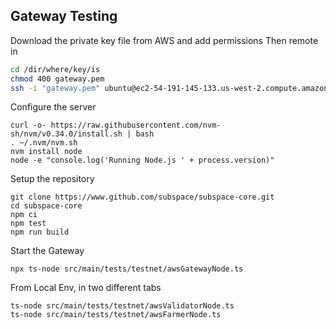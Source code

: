 ## Gateway Testing

Download the private key file from AWS and add permissions
Then remote in

```bash
cd /dir/where/key/is
chmod 400 gateway.pem 
ssh -i "gateway.pem" ubuntu@ec2-54-191-145-133.us-west-2.compute.amazonaws.com
````

Configure the server
```
curl -o- https://raw.githubusercontent.com/nvm-sh/nvm/v0.34.0/install.sh | bash
. ~/.nvm/nvm.sh
nvm install node
node -e "console.log('Running Node.js ' + process.version)"

```

Setup the repository
```
git clone https://www.github.com/subspace/subspace-core.git
cd subspace-core
npm ci
npm test
npm run build
```

Start the Gateway
```
npx ts-node src/main/tests/testnet/awsGatewayNode.ts
```

From Local Env, in two different tabs
```
ts-node src/main/tests/testnet/awsValidatorNode.ts
ts-node src/main/tests/testnet/awsFarmerNode.ts
``` 